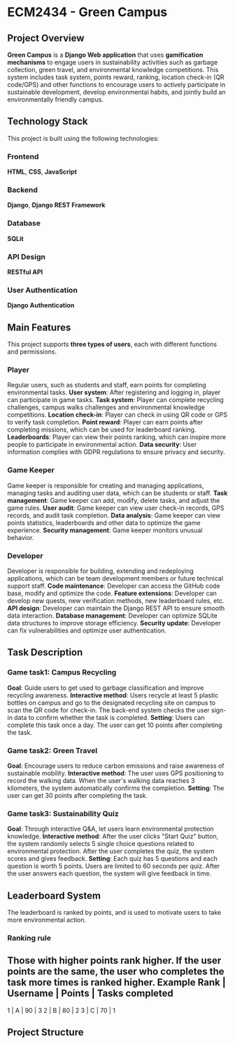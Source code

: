 # ECM2434 - Green Campus
## Project Overview
**Green Campus** is a **Django Web application** that uses **gamification mechanisms** to engage users in sustainability activities such as garbage collection, green travel, and environmental knowledge competitions. This system includes task system, points reward, ranking, location check-in (QR code/GPS) and other functions to encourage users to actively participate in sustainable development, develop environmental habits, and jointly build an environmentally friendly campus.

## Technology Stack
This project is built using the following technologies:
### Frontend
 **HTML**, **CSS**, **JavaScript**
### Backend
 **Django**, **Django REST Framework**
### Database
 **SQLit**
### API Design
 **RESTful API**
### User Authentication
 **Django Authentication**

## Main Features
This project supports **three types of users**, each with different functions and permissions.
### Player
Regular users, such as students and staff, earn points for completing environmental tasks.
 **User system**: After registering and logging in, player can participate in game tasks.
 **Task system**: Player can complete recycling challenges, campus walks challenges and environmental knowledge competitions.
 **Location check-in**: Player can check in using QR code or GPS to verify task completion.
 **Point reward**: Player can earn points after completing missions, which can be used for leaderboard ranking.
 **Leaderboards**: Player can view their points ranking, which can inspire more people to participate in environmental action.
 **Data security**: User information complies with GDPR regulations to ensure privacy and security.
### Game Keeper
Game keeper is responsible for creating and managing applications, managing tasks and auditing user data, which can be students or staff.
 **Task management**: Game keeper can add, modify, delete tasks, and adjust the game rules.
 **User audit**: Game keeper can view user check-in records, GPS records, and audit task completion.
 **Data analysis**: Game keeper can view points statistics, leaderboards and other data to optimize the game experience.
 **Security management**: Game keeper monitors unusual behavior.
### Developer
Developer is responsible for building, extending and redeploying applications, which can be team development members or future technical support staff.
 **Code maintenance**: Developer can access the GitHub code base, modify and optimize the code.
 **Feature extensions**: Developer can develop new quests, new verification methods, new leaderboard rules, etc.
 **API design**: Developer can maintain the Django REST API to ensure smooth data interaction.
 **Database management**: Developer can optimize SQLite data structures to improve storage efficiency.
 **Security update**: Developer can fix vulnerabilities and optimize user authentication.

## Task Description
### Game task1: Campus Recycling
 **Goal**: Guide users to get used to garbage classification and improve recycling awareness.
 **Interactive method**: Users recycle at least 5 plastic bottles on campus and go to the designated recycling site on campus to scan the QR code for check-in. The back-end system checks the user sign-in data to confirm whether the task is completed.
 **Setting**: Users can complete this task once a day. The user can get 10 points after completing the task.
### Game task2: Green Travel
 **Goal**: Encourage users to reduce carbon emissions and raise awareness of sustainable mobility.
 **Interactive method**: The user uses GPS positioning to record the walking data. When the user's walking data reaches 3 kilometers, the system automatically confirms the completion.
 **Setting**: The user can get 30 points after completing the task.
### Game task3: Sustainability Quiz
 **Goal**: Through interactive Q&A, let users learn environmental protection knowledge.
 **Interactive method**: After the user clicks "Start Quiz" button, the system randomly selects 5 single choice questions related to environmental protection. After the user completes the quiz, the system scores and gives feedback.
 **Setting**: Each quiz has 5 questions and each question is worth 5 points. Users are limited to 60 seconds per quiz. After the user answers each question, the system will give feedback in time.

## Leaderboard System
The leaderboard is ranked by points, and is used to motivate users to take more environmental action.
### Ranking rule
 Those with higher points rank higher. If the user points are the same, the user who completes the task more times is ranked higher.
 **Example**
  Rank | Username | Points | Tasks completed
  ------------------------------------------
   1   |    A     | 90     |  3
   2   |    B     | 80     |  2
   3   |    C     | 70     |  1

## Project Structure
